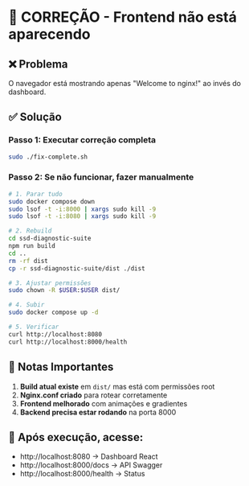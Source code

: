 
# 🔧 CORREÇÃO - Frontend não está aparecendo

## ❌ Problema
O navegador está mostrando apenas "Welcome to nginx!" ao invés do dashboard.

## ✅ Solução

### Passo 1: Executar correção completa
```bash
sudo ./fix-complete.sh
```

### Passo 2: Se não funcionar, fazer manualmente

```bash
# 1. Parar tudo
sudo docker compose down
sudo lsof -t -i:8000 | xargs sudo kill -9
sudo lsof -t -i:8080 | xargs sudo kill -9

# 2. Rebuild
cd ssd-diagnostic-suite
npm run build
cd ..
rm -rf dist
cp -r ssd-diagnostic-suite/dist ./dist

# 3. Ajustar permissões
sudo chown -R $USER:$USER dist/

# 4. Subir
sudo docker compose up -d

# 5. Verificar
curl http://localhost:8080
curl http://localhost:8000/health
```

## 📝 Notas Importantes

1. **Build atual existe** em `dist/` mas está com permissões root
2. **Nginx.conf criado** para rotear corretamente
3. **Frontend melhorado** com animações e gradientes
4. **Backend precisa estar rodando** na porta 8000

## 🎯 Após execução, acesse:
- http://localhost:8080 → Dashboard React
- http://localhost:8000/docs → API Swagger
- http://localhost:8000/health → Status

